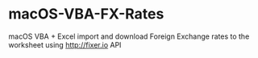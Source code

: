 # macOS-VBA-FX-Rates
macOS VBA + Excel import and download Foreign Exchange rates to the worksheet using http://fixer.io API
